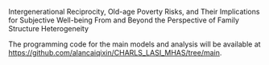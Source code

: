 Intergenerational Reciprocity, Old-age Poverty Risks, and Their Implications for Subjective Well-being From and Beyond the Perspective of Family Structure Heterogeneity

The programming code for the main models and analysis will be available at https://github.com/alancaiqixin/CHARLS_LASI_MHAS/tree/main.
